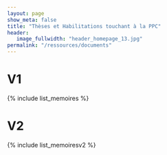```yaml
---
layout: page
show_meta: false
title: "Thèses et Habilitations touchant à la PPC"
header:
   image_fullwidth: "header_homepage_13.jpg"
permalink: "/ressources/documents"
---
```


# V1

{% include list_memoires %}

# V2

{% include list_memoiresv2 %}
